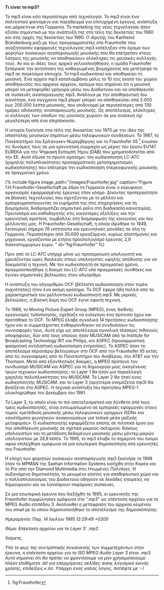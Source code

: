 **Τι είναι το mp3?**

Το mp3 είναι κάτι περισσότερο από τεχνολογία. Το mp3 είναι ένα πολιτιστικό φαινόμενο και παράδειγμα για επιτυχημένη έρευνα, ανάπτυξη και μάρκετινγκ στη Γερμανία.
To marketing της νέας τεχνολογίας ήταν εξίσου σημαντικό με την ανάπτυξή της στα τέλη της δεκαετίας του 1980 και στις αρχές της δεκαετίας του 1990. Ο ιδρυτής του Karlheinz Brandenburg μαζι με τους προγραμματιστές στο Fraunhofer που αναζητούσαν εφαρμογές τεχνολογίας mp3 κατέληξαν στο όραμα των φορητών συσκευών αναπαραγωγής μουσικής που θα επέτρεπαν στους λάτρεις της μουσικής να αποθηκεύουν ολόκληρες τις μουσικές συλλογές τους. Αν και οι ιδέες τους αρχικά γελοιοποιήθηκαν, η ομάδα Fraunhofer ξεπέρασε την αντίσταση της καθιερωμένης βιομηχανίας  και μετέτρεψε το mp3 σε παγκόσμια επιτυχία. Το mp3 κωδικοποιεί και αποθηκεύει τη μουσική. Ένα αρχείο mp3 καταλαμβάνει μόλις το 10 τοις εκατό του χώρου αποθήκευσης του αρχικού αρχείου, πράγμα που σημαίνει ότι η μουσική μπορεί να μεταφερθεί γρήγορα μέσω του Διαδικτύου και να αποθηκευτεί σε συσκευές αναπαραγωγής mp3. Ανάλογα με την αποθηκευτική του ικανότητα, ένα σύγχρονο mp3 player μπορεί να αποθηκεύσει από 2.000 έως 200.000 λεπτά μουσικής, που ισοδυναμεί με περισσότερες από 130 ημέρες αδιάκοπης αναπαραγωγής μουσικής. Ως αποτέλεσμα, ολόκληρες οι συλλογές των οπαδών της μουσικής χωρούν σε μια συσκευή όχι μεγαλύτερη από ένα σπιρτόκουτο.

Η ιστορία ξεκίνησε στα τέλη της δεκαετίας του 1970 με την ιδέα της αποστολής μουσικών σημάτων μέσω τηλεφωνικών συνδέσεων.
Το 1987, το Πανεπιστήμιο του Ερλάνγκεν-Νυρεμβέργης και το Fraunhofer IIS [^1] ένωσαν τις δυνάμεις τους σε μια ερευνητική συμμαχία ως μέρος του έργου EU147 EUREKA για 
την Ψηφιακή Εκπομπή Ήχου (DAB) που χρηματοδοτείται από την ΕΕ. Αυτό έδωσε το πρώτο ορόσημο: τον κωδικοποιητή LC-ATC (χαμηλής πολυπλοκότητας προσαρμοστικός 
μετασχηματισμός κωδικοποίησης) που επέτρεψε την κωδικοποίηση στερεοφωνικής μουσικής σε πραγματικό χρόνο.

{% include figure image_path="/images/Fraunhofer.jpg" caption="Figure 1:Η Fraunhofer-Gesellschaft με έδρα τη Γερμανία είναι ο κορυφαίος οργανισμός εφαρμοσμένης έρευνας στον κόσμο. Δίνοντας προτεραιότητα σε βασικές τεχνολογίες που σχετίζονται με το μέλλον και εμπορευματοποιώντας τα ευρήματά της στις επιχειρήσεις και τη βιομηχανία, διαδραματίζει σημαντικό ρόλο στη διαδικασία καινοτομίας. Πρωτοπόρα και καθοδηγητής στις καινοτόμες εξελίξεις και την ερευνητική αριστεία, συμβάλλει στη διαμόρφωση της κοινωνίας και του μέλλοντός μας. Η Fraunhofer-Gesellschaft, η οποία ιδρύθηκε το 1949, λειτουργεί σήμερα 76 ινστιτούτα και ερευνητικές μονάδες σε όλη τη Γερμανία. Περισσότεροι από 30.000 εργαζόμενοι, κυρίως επιστήμονες και μηχανικοί, εργάζονται με ετήσιο προϋπολογισμό έρευνας 2,9 δισεκατομμυρίων ευρώ. " id="fig:Fraunhofer" %}

Πριν από το LC-ATC υπήρχε μόνο ως προσομοίωση υπολογιστή και χρειάζονταν ώρες δουλειάς στους υπολογιστές υψηλής απόδοσης για να δοκιμαστεί η τεχνική.
Με τον κωδικοποιητή σε πραγματικό χρόνο, πραγματοποιήθηκε η δοκιμή του LC-ATC υπό πραγματικές συνθήκες και έγιναν σημαντικές βελτιώσεις στον αλγόριθμο.

Η ανάπτυξη του αλγορίθμου OCF (βέλτιστη κωδικοποίηση στον τομέα συχνότητας) ήταν ένα ακόμη ορόσημο. Το OCF έφερε ήδη πολλά από τα χαρακτηριστικά του μελλοντικού
κωδικοποιητή mp3. Με μερικές βελτιώσεις, η βασική δομή του OCF έγινε εφικτή τεχνική.

Το 1989, το Moving Picture Expert Group (MPEG), ένας διεθνής οργανισμός τυποποίησης, σχεδίαζε να εισαγάγει ένα πρότυπο ήχου και προτάθηκε το OCF.
Το MPEG έλαβε συνολικά 14 προτάσεις κωδικοποίησης ήχου και οι συμμετέχοντες ενθαρρύνθηκαν να συνδυάσουν τις συνεισφορές τους. Αυτό είχε ως αποτέλεσμα συνολικά
τέσσερις πιθανούς υποψηφίους, δύο από τους οποίους ήταν MUSICAM από το Institute for Broadcasting Technology IRT και Philips, και ASPEC (προσαρμοστική φασματική
αντιληπτική κωδικοποίηση εντροπίας). Το ASPEC ήταν το αποτέλεσμα περαιτέρω βελτιώσεων στο OCF από την Fraunhofer IIS εκτός από τις συνεισφορές από το Πανεπιστήμιο 
του Ανόβερου, την AT&T και την Thomson. Μετά από εξαντλητικές δοκιμές, η MPEG πρότεινε τον συνδυασμό MUSICAM και ASPEC για τη δημιουργία μιας οικογένειας τριών
τεχνικών κωδικοποίησης: το Layer 1 θα ήταν μια παραλλαγή χαμηλής πολυπλοκότητας του MUSICAM. Το Layer 2 θα ήταν ένας κωδικοποιητής MUSICAM. και το Layer 3
(αργότερα ονομάζεται mp3) θα βασίζεται στο ASPEC. Η τεχνική ανάπτυξη του προτύπου MPEG-1 ολοκληρώθηκε τον Δεκέμβριο του 1991.

Το Layer 3, το οποίο είναι το πιο αποτελεσματικό και σύνθετο από τους τρεις κωδικοποιητές, είναι ενσωματωμένο σε εμπορικές εφαρμογές στους τομείς «μετάδοση
μουσικής μέσω τηλεφωνικών γραμμών ISDN» και «συστήματα φωνητικών ανακοινώσεων για τοπικά μέσα μαζικής μεταφοράς». Ο κωδικοποιητής εφαρμόζεται επίσης σε πιλοτικά 
έργα για την αποθήκευση μουσικής σε σχετικά μικρούς σκληρούς δίσκους υπολογιστών και τη μετάδοση δεδομένων μουσικής μέσω μόντεμ μικρών υπολογιστών με 28,8 kbit/s.
Το 1995, το mp3 έλαβε το σημερινό του όνομα αφού επιλέχθηκε ομόφωνα σε μια εσωτερική δημοσκόπηση από ερευνητές του Fraunhofer.

Η εποχή των φορητών συσκευών αναπαραγωγής mp3 ξεκίνησε το 1998 όταν το MPMAN της Saehan Information Systems εισήχθη στην Κορέα και το Ρίο από την Diamond Multimedia
στις Ηνωμένες Πολιτείες. Η αυξανόμενη δημοτικότητα, το μειωμένο κόστος για αποθηκευτικό χώρο και ο πολλαπλασιασμός του Διαδικτύου οδηγούν σε δεκάδες εταιρείες
να δημιουργούν και να λανσάρουν παρόμοιες συσκευές.

Σε μια εσωτερική έρευνα που διεξήχθη το 1995, οι ερευνητές της Fraunhofer συμφώνησαν ομόφωνα στο ".mp3" ως επέκταση αρχείου για το MPEG Audio επιπέδου 3.
Ακολουθεί η μετάφραση του αρχικού κειμένου του email με το οποίο δημοσιοποιήθηκε το αποτέλεσμα της δημοσκόπησης:

*Ημερομηνία: Παρ, 14 Ιουλίου 1995 12:29:49 +0200*

*Θέμα: Επέκταση αρχείου για το Layer 3: .mp3*

*Χαίρετε,*

*Υπό το φως της συντριπτικής συναίνεσης των συμμετεχόντων στην έρευνα, η επέκταση αρχείου για το ISO MPEG Audio Layer 3 είναι .mp3. Αυτό σημαίνει ότι θα πρέπει
να φροντίσουμε να μην χρησιμοποιούμε πλέον επιθήματα .bit για επερχόμενες σελίδες www, λογισμικό κοινής χρήσης, επιδείξεις κ.λπ.
Υπάρχει ένας καλός λόγος, πιστέψτε με :-)*


[^1]: fig:Fraunhofer



